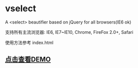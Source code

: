 vselect
=======

A &lt;select> beautifier based on jQuery for all browsers(IE6 ok)

支持所有主流浏览器: IE6, IE7~IE10, Chrome, FireFox 2.0+, Safari

使用方法参考 index.html

## [点击查看DEMO](http://visvoy.github.io/vselect/)
